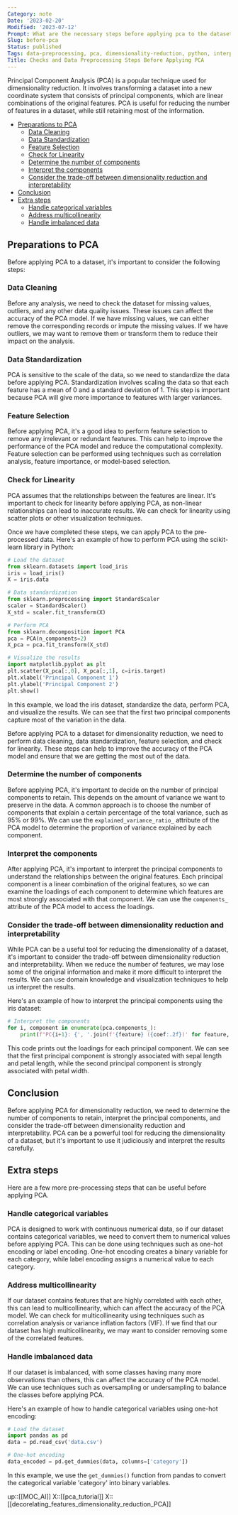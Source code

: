 ```yaml
---
Category: note
Date: '2023-02-20'
Modified: '2023-07-12'
Prompt: What are the necessary steps before applying pca to the dataset for dimensionality reduction. What we need to check, are there any pre-processing steps required? Give me long blog text. Suggest illustrations. Give me python code snippets that illustrate required steps of analysis or pre-processing. Write post using first person narration.
Slug: before-pca
Status: published
Tags: data-preprocessing, pca, dimensionality-reduction, python, interpretability, categorical-variables, multicollinearity, imbalanced-data
Title: Checks and Data Preprocessing Steps Before Applying PCA
---
```

Principal Component Analysis (PCA) is a popular technique used for dimensionality reduction. It involves transforming a dataset into a new coordinate system that consists of principal components, which are linear combinations of the original features. PCA is useful for reducing the number of features in a dataset, while still retaining most of the information.

<!-- MarkdownTOC levels="2,3" autolink="true" autoanchor="true" -->

- [Preparations to PCA](#preparations-to-pca)
    - [Data Cleaning](#data-cleaning)
    - [Data Standardization](#data-standardization)
    - [Feature Selection](#feature-selection)
    - [Check for Linearity](#check-for-linearity)
    - [Determine the number of components](#determine-the-number-of-components)
    - [Interpret the components](#interpret-the-components)
    - [Consider the trade-off between dimensionality reduction and interpretability](#consider-the-trade-off-between-dimensionality-reduction-and-interpretability)
- [Conclusion](#conclusion)
- [Extra steps](#extra-steps)
    - [Handle categorical variables](#handle-categorical-variables)
    - [Address multicollinearity](#address-multicollinearity)
    - [Handle imbalanced data](#handle-imbalanced-data)

<!-- /MarkdownTOC -->

<a id="preparations-to-pca"></a>
## Preparations to PCA
Before applying PCA to a dataset, it's important to consider the following steps:

<a id="data-cleaning"></a>
### Data Cleaning
Before any analysis, we need to check the dataset for missing values, outliers, and any other data quality issues. These issues can affect the accuracy of the PCA model. If we have missing values, we can either remove the corresponding records or impute the missing values. If we have outliers, we may want to remove them or transform them to reduce their impact on the analysis.
    
<a id="data-standardization"></a>
### Data Standardization
PCA is sensitive to the scale of the data, so we need to standardize the data before applying PCA. Standardization involves scaling the data so that each feature has a mean of 0 and a standard deviation of 1. This step is important because PCA will give more importance to features with larger variances.
    
<a id="feature-selection"></a>
### Feature Selection
Before applying PCA, it's a good idea to perform feature selection to remove any irrelevant or redundant features. This can help to improve the performance of the PCA model and reduce the computational complexity. Feature selection can be performed using techniques such as correlation analysis, feature importance, or model-based selection.
    
<a id="check-for-linearity"></a>
### Check for Linearity
PCA assumes that the relationships between the features are linear. It's important to check for linearity before applying PCA, as non-linear relationships can lead to inaccurate results. We can check for linearity using scatter plots or other visualization techniques.

Once we have completed these steps, we can apply PCA to the pre-processed data. Here's an example of how to perform PCA using the scikit-learn library in Python:

```python
# Load the dataset
from sklearn.datasets import load_iris
iris = load_iris()
X = iris.data

# Data standardization
from sklearn.preprocessing import StandardScaler
scaler = StandardScaler()
X_std = scaler.fit_transform(X)

# Perform PCA
from sklearn.decomposition import PCA
pca = PCA(n_components=2)
X_pca = pca.fit_transform(X_std)

# Visualize the results
import matplotlib.pyplot as plt
plt.scatter(X_pca[:,0], X_pca[:,1], c=iris.target)
plt.xlabel('Principal Component 1')
plt.ylabel('Principal Component 2')
plt.show()
```

In this example, we load the iris dataset, standardize the data, perform PCA, and visualize the results. We can see that the first two principal components capture most of the variation in the data.

Before applying PCA to a dataset for dimensionality reduction, we need to perform data cleaning, data standardization, feature selection, and check for linearity. These steps can help to improve the accuracy of the PCA model and ensure that we are getting the most out of the data.

<a id="determine-the-number-of-components"></a>
### Determine the number of components
Before applying PCA, it's important to decide on the number of principal components to retain. This depends on the amount of variance we want to preserve in the data. A common approach is to choose the number of components that explain a certain percentage of the total variance, such as 95% or 99%. We can use the `explained_variance_ratio_` attribute of the PCA model to determine the proportion of variance explained by each component.
    
<a id="interpret-the-components"></a>
### Interpret the components
After applying PCA, it's important to interpret the principal components to understand the relationships between the original features. Each principal component is a linear combination of the original features, so we can examine the loadings of each component to determine which features are most strongly associated with that component. We can use the `components_` attribute of the PCA model to access the loadings.
    
<a id="consider-the-trade-off-between-dimensionality-reduction-and-interpretability"></a>
### Consider the trade-off between dimensionality reduction and interpretability
While PCA can be a useful tool for reducing the dimensionality of a dataset, it's important to consider the trade-off between dimensionality reduction and interpretability. When we reduce the number of features, we may lose some of the original information and make it more difficult to interpret the results. We can use domain knowledge and visualization techniques to help us interpret the results.
    

Here's an example of how to interpret the principal components using the iris dataset:

```python
# Interpret the components
for i, component in enumerate(pca.components_):
    print(f"PC{i+1}: {', '.join(f'{feature} ({coef:.2f})' for feature, coef in zip(iris.feature_names, component))}")

```

This code prints out the loadings for each principal component. We can see that the first principal component is strongly associated with sepal length and petal length, while the second principal component is strongly associated with petal width.

<a id="conclusion"></a>
## Conclusion
Before applying PCA for dimensionality reduction, we need to determine the number of components to retain, interpret the principal components, and consider the trade-off between dimensionality reduction and interpretability. PCA can be a powerful tool for reducing the dimensionality of a dataset, but it's important to use it judiciously and interpret the results carefully.

<a id="extra-steps"></a>
## Extra steps
Here are a few more pre-processing steps that can be useful before applying PCA.

<a id="handle-categorical-variables"></a>
### Handle categorical variables

PCA is designed to work with continuous numerical data, so if our dataset contains categorical variables, we need to convert them to numerical values before applying PCA. This can be done using techniques such as one-hot encoding or label encoding. One-hot encoding creates a binary variable for each category, while label encoding assigns a numerical value to each category.
    
<a id="address-multicollinearity"></a>
### Address multicollinearity
If our dataset contains features that are highly correlated with each other, this can lead to multicollinearity, which can affect the accuracy of the PCA model. We can check for multicollinearity using techniques such as correlation analysis or variance inflation factors (VIF). If we find that our dataset has high multicollinearity, we may want to consider removing some of the correlated features.
    
<a id="handle-imbalanced-data"></a>
### Handle imbalanced data
If our dataset is imbalanced, with some classes having many more observations than others, this can affect the accuracy of the PCA model. We can use techniques such as oversampling or undersampling to balance the classes before applying PCA.
    

Here's an example of how to handle categorical variables using one-hot encoding:

```python
# Load the dataset
import pandas as pd
data = pd.read_csv('data.csv')

# One-hot encoding
data_encoded = pd.get_dummies(data, columns=['category'])

```
In this example, we use the `get_dummies()` function from pandas to convert the categorical variable 'category' into binary variables.

up::[[MOC_AI]]
X::[[pca_tutorial]]
X::[[decorelating_features_dimensionality_reduction_PCA]]